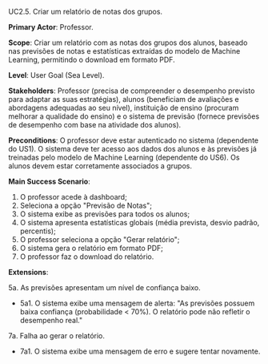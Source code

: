 UC2.5. Criar um relatório de notas dos grupos.

**Primary Actor**: Professor.

**Scope**: Criar um relatório com as notas dos grupos dos alunos, baseado nas previsões de notas e estatísticas extraídas do modelo de Machine Learning, permitindo o download em formato PDF.

**Level**: User Goal (Sea Level).

**Stakeholders**: Professor (precisa de compreender o desempenho previsto para adaptar as suas estratégias), alunos (beneficiam de avaliações e abordagens adequadas ao seu nível), instituição de ensino (procuram melhorar a qualidade do ensino) e o sistema de previsão (fornece previsões de desempenho com base na atividade dos alunos).

**Preconditions**: O professor deve estar autenticado no sistema (dependente do US1). O sistema deve ter acesso aos dados dos alunos e às previsões já treinadas pelo modelo de Machine Learning (dependente do US6). Os alunos devem estar corretamente associados a grupos.

**Main Success Scenario**:

1. O professor acede à dashboard;
2. Seleciona a opção "Previsão de Notas";
3. O sistema exibe as previsões para todos os alunos;
4. O sistema apresenta estatísticas globais (média prevista, desvio padrão, percentis);
5. O professor seleciona a opção "Gerar relatório";
6. O sistema gera o relatório em formato PDF;
7. O professor faz o download do relatório.

**Extensions**:

5a. As previsões apresentam um nível de confiança baixo.
- 5a1. O sistema exibe uma mensagem de alerta: "As previsões possuem baixa confiança (probabilidade < 70%). O relatório pode não refletir o desempenho real."

7a. Falha ao gerar o relatório.
- 7a1. O sistema exibe uma mensagem de erro e sugere tentar novamente.